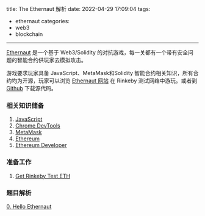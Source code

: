 title: The Ethernaut 解析
date: 2022-04-29 17:09:04
tags:
- ethernaut
categories:
- web3
- blockchain
---

[Ethernaut](https://ethernaut.openzeppelin.com/) 是一个基于 Web3/Solidity 的对抗游戏，每一关都有一个带有安全问题的智能合约供玩家去模拟攻击。 

游戏要求玩家具备 JavaScript、MetaMask和Solidity 智能合约相关知识，所有合约均为开源，玩家可以浏览 [Ethernaut 网站](https://ethernaut.openzeppelin.com/) 在 Rinkeby 测试网络中游玩。或者到 [Github](https://github.com/OpenZeppelin/ethernaut) 下载源代码。

### 相关知识储备
1. [JavaScript](https://developer.mozilla.org/zh-CN/docs/Web/JavaScript)
2. [Chrome DevTools](https://developer.chrome.com/docs/devtools/)
3. [MetaMask](https://metamask.io/)
4. [Ethereum](https://ethereum.org/zh/what-is-ethereum/)
5. [Ethereum Developer](https://ethereum.org/zh/developers/)

### 准备工作
1. [Get Rinkeby Test ETH](https://michael-blau.gitbook.io/x0r-resources/rinkeby-test-network/rinkeby-test-ether)

### 题目解析

[0. Hello Ethernaut](2022-04-29-0-Hello-Ethernaut.md)

